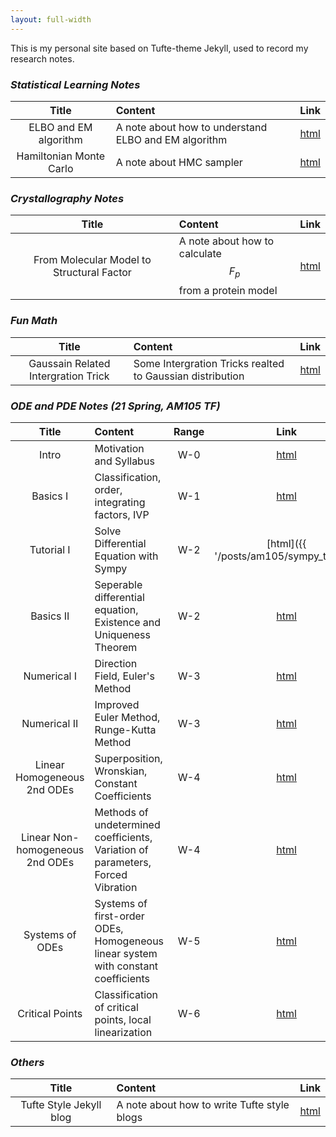 ```yaml
---
layout: full-width
---
```


This is my personal site based on Tufte-theme Jekyll, used to record my research notes. 


### <i class='contrast'>Statistical Learning Notes</i>

|  Title  | Content | Link |
|:--:|:------------|:---:|
|ELBO and EM algorithm| A note about how to understand ELBO and EM algorithm| [html](stat/elbo/)|
|Hamiltonian Monte Carlo| A note about HMC sampler| [html](stat/HMC/)|

### <i class='contrast'>Crystallography Notes</i>

|  Title  | Content | Link |
|:--:|:------------|:---:|
|From Molecular Model to Structural Factor| A note about how to calculate $$F_p$$ from a protein model| [html](xtal/fcalc/)|

### <i class='contrast'>Fun Math</i>

|  Title  | Content | Link |
|:--:|:------------|:---:|
|Gaussain Related Intergration Trick| Some Intergration Tricks realted to Gaussian distribution| [html](funmath/gaussian/)|

### <i class='contrast'>ODE and PDE Notes (21 Spring, AM105 TF)</i>

|  Title  | Content | Range| Link |
|:--:|:------------|:---:|:---:|
|Intro|Motivation and Syllabus|W-0| [html](am105)|
|Basics I|Classification, order, integrating factors, IVP|W-1| [html](am105/part1/)|
|Tutorial I|Solve Differential Equation with Sympy|W-2| [html]({{ '/posts/am105/sympy_tutorial' | relative_url }})|
|Basics II|Seperable differential equation, Existence and Uniqueness Theorem| W-2|[html](am105/part2/)|
|Numerical I|Direction Field, Euler's Method| W-3|[html](am105/part3/)|
|Numerical II|Improved Euler Method, Runge-Kutta Method| W-3 |[html](am105/part4/)|
|Linear Homogeneous 2nd ODEs|Superposition, Wronskian, Constant Coefficients| W-4|[html](am105/part5/)|
|Linear Non-homogeneous 2nd ODEs|Methods of undetermined coefficients, Variation of parameters, Forced Vibration| W-4|[html](am105/part6/)|
|Systems of ODEs|Systems of first-order ODEs, Homogeneous linear system with constant coefficients| W-5|[html](am105/part7/)|
|Critical Points|Classification of critical points, local linearization| W-6|[html](am105/part8/)|

### <i class='contrast'>Others</i>

|  Title  | Content | Link |
|:--:|:------------|:---:|
|Tufte Style Jekyll blog|A note about how to write Tufte style blogs| [html](syntax)|

